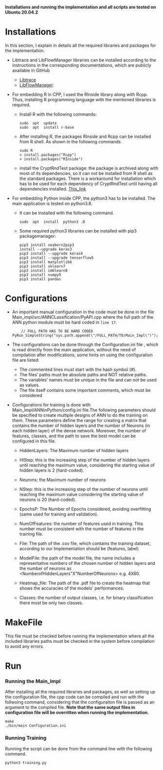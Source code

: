 **Installations and running the implementation and all scripts are tested on Ubuntu 20.04.2**
# Installations
In this section, I explain in details all the required libraries and packages for the implementation.

+ Libtrace and LibFlowManager libraries can be installed according to the instructions in the corresponding documentations, which are publicly available in GitHub
    - [Libtrace](https://github.com/LibtraceTeam/libtrace/wiki/Installing-Libtrace)
    - [LibFlowManager](https://github.com/wanduow/libflowmanager/wiki/Installing-Debian-Packaged-Version).
+ For embedding R in CPP, I used the RInside library along with Rcpp.  Thus, installing R programming language with the mentioned libraries is required.

    * Install R with the following commands:
        ```
        sudo  apt  update
        sudo  apt  install r-base
        ```
    * After installing R, the packages RInside and Rcpp can be installed from R shell. As shown in the following commands.
        ```
        sudo R
        > install.packages("Rcpp")
        > install.packages("RInside")
        ```
    * install the CryptRndTest package: the package is archived along with most of its dependencies, so it can not be installed from R shell as the standard packages. There is a workaround for installation which has to be used for each dependency of CryptRndTest until having all dependencies installed. [This_link](https://stackoverflow.com/questions/24194409/how-do-i-install-a-package-that-has-been-archived-from-cran)
+ For embedding Python inside CPP, the python3 has to be installed. The main application is tested on python3.8.
    * It can be installed with the following command.
        ```
        sudo  apt  install  python3 .8
        ```
    * Some required python3 libraries can be installed with pip3 packagemanager:
        ```
        pip3 install seaborn2pip3 
        install --upgrade keras3
        pip3 install --upgrade keras4
        pip3 install --upgrade tensorflow5
        pip3 install matplotlib6
        pip3 install sklearn7
        pip3 install imblearn8
        pip3 install numpy9
        pip3 install pandas
        ```

# Configurations
+ An important manual configuration in the code must be done in the file Main_impl/src/ANNCLassification/PyAPI.cpp where the full path of the ANN python module must be hard coded in `line 17`.
    ```
    	// FULL PATH HAS TO BE HARD CODED
	PyRun_SimpleString("sys.path.append(\"/FULL_PATH/TO/Main_Impl\")");
    ```

+ The configurations can be done through the Configuration.ini file , which is read directly from the main application,  without the need of compilation after modifications, some hints on using the configuration file are listed:
    - The commented lines must start with the hash symbol (#).
    - The files’ paths must be absolute paths and NOT relative paths.
    - The variables’ names must be unique in the file and can not be used as values.
    - The file itself contains some important comments, which must be considered
+ Configurations for training is done with Main_Impl/ANNinPython/config.ini file.The following parameters should be specified to create multiple designs of ANN to do the training on them. These parameters define the range for creating a matrix that contains the number of hidden layers and the number of Neurons (in each hidden layer) of the dense network. Moreover, the number of features, classes, and the path to save the best model can be configured in this file.
    -  HiddenLayers: The Maximum number of hidden layers
    -  HlStep: this is the increasing step of the number of hidden layers until reaching the maximum value, considering the starting value of hidden layers is 2 (hard-coded).
    -  Neurons: the Maximum number of neurons
    -  NStep: this is the increasing step of the number of neurons until reaching the maximum value considering the starting value of neurons is 20 (hard-coded).

    -  EpochsP: The Number of Epochs considered, avoiding overfitting (same used for training and validation).

    -  NumOfFeatures: the number of features used in training. This number must be consistent with the number of features in the training file.

    -  File: The path of the .csv file, which contains the training dataset, according to our Implementation should be (features, label)

    -  ModelFile: the path of the model file, the name includes a representative numbers of the chosen number of hidden layers and the number of neurons as <NumberofHiddenLayers"X"NumberOfNeurons> e.g. 4X60.
    -  Heatmap\_file: The path of the .pdf file to create the heatmap that shows the accuracies of the models' performances.
    -  Classes: the number of output classes, i.e. for binary classification there must be only two classes.
# MakeFile
This file must be checked before running the implementation where all the included libraries paths must be checked in the system before compilation to avoid any errors.
# Run
### Running the Main_Impl
After installing all the required libraries and packages, as well as setting up the configuration file, the cpp code can be compiled and run with the follwoing command, considering that the configuraiton file is passed as an argument to the compiled file.
**Note that the same output files in configuration file will be overritten when running the implementation.**
```
make
./bin/main Configuration.ini
```
### Running Training
Running the script can be done from the command line with the following command.
```
python3 training.py
```





